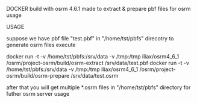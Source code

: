 DOCKER build with osrm 4.6.1 made to extract & prepare pbf files for osrm usage

USAGE

suppose we have pbf file "test.pbf" in "/home/tst/pbfs" direcotry
to generate osrm files execute

docker run -t -v /home/tst/pbfs:/srv/data -v /tmp:/tmp iliax/osrm4_6_1 /osrm/project-osrm/build/osrm-extract /srv/data/test.pbf
docker run -t -v /home/tst/pbfs:/srv/data -v /tmp:/tmp iliax/osrm4_6_1 /osrm/project-osrm/build/osrm-prepare /srv/data/test.osrm

after that you will get multiple *.osrm files in "/home/tst/pbfs" directory for futher osrm server usage
